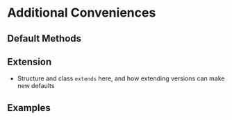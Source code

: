 # Additional Conveniences


## Default Methods

## Extension

 - Structure and class `extends` here, and how extending versions can make new defaults

## Examples
